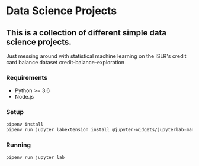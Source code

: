 # Data Science Projects
## This is a collection of different simple data science projects.
Just messing around with statistical machine learning on the ISLR's credit card balance dataset
credit-balance-exploration

### Requirements
- Python >= 3.6
- Node.js

### Setup

```bash
pipenv install
pipenv run jupyter labextension install @jupyter-widgets/jupyterlab-manager
```

### Running

```bash
pipenv run jupyter lab
```
